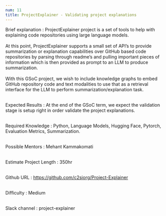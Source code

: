 ```yaml
---
num: 11
title: ProjectExplainer - Validating project explanations
---
```

Brief explanation
: ProjectExplainer project is a set of tools to help with explaining code repositories using large language models.
<br><br>
At this point, ProjectExplainer supports a small set of API’s to provide summarization or explanation capabilities over GitHub based code repositories by parsing through readme’s and pulling important pieces of information which is then provided as prompt to an LLM to produce summarization.
<br><br>
With this GSoC project, we wish to include knowledge graphs to embed GitHub repository code and text  modalities to use that as a retrieval interface for the LLM to perform summarization/explanation task.
<br><br>

Expected Results
: At the end of the GSoC term, we expect the validation stage is setup right in order validate the project explanations.
<br><br>

Required Knowledge
: Python, Language Models, Hugging Face, Pytorch, Evaluation Metrics, Summarization.
<br><br>

Possible Mentors
: Mehant Kammakomati
<br><br>

Estimate Project Length
: 350hr
<br><br>

Github URL
: <https://github.com/c2siorg/Project-Explainer>
<br><br>

Difficulty
:  Medium
<br><br>

Slack channel
: project-explainer
<br><br>